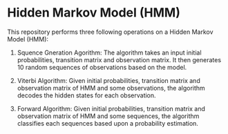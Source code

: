 # Hidden Markov Model (HMM)
This repository performs three following operations on a Hidden Markov Model (HMM):

1. Squence Gneration Agorithm: The algorithm takes an input initial probabilities, transition matrix and observation matrix. It then generates 10 random sequences of observations based on the model.

2. Viterbi Algorithm: Given initial probabilities, transition matrix and observation matrix of HMM and some observations, the algorithm decodes the hidden states for each observation.

3. Forward Algorithm: Given initial probabilities, transition matrix and observation matrix of HMM and some sequences, the algorithm classifies each sequences based upon a probability estimation.
